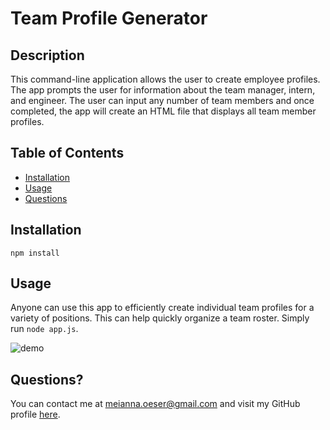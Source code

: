 # Team Profile Generator

## Description

This command-line application allows the user to create employee profiles. The app prompts the user for information about the team manager, intern, and engineer. The user can input any number of team members and once completed, the app will create an HTML file that displays all team member profiles.

## Table of Contents

- [Installation](#installation)
- [Usage](#usage)
- [Questions](#questions)

## Installation

```
npm install
```

## Usage

Anyone can use this app to efficiently create individual team profiles for a variety of positions. This can help quickly organize a team roster. Simply run `node app.js`.

![demo](https://github.com/meianna/hw10-team-profile-generator/blob/master/Develop/assets/demo.gif)

## Questions?

You can contact me at meianna.oeser@gmail.com and visit my GitHub profile [here](https://github.com/meianna).
